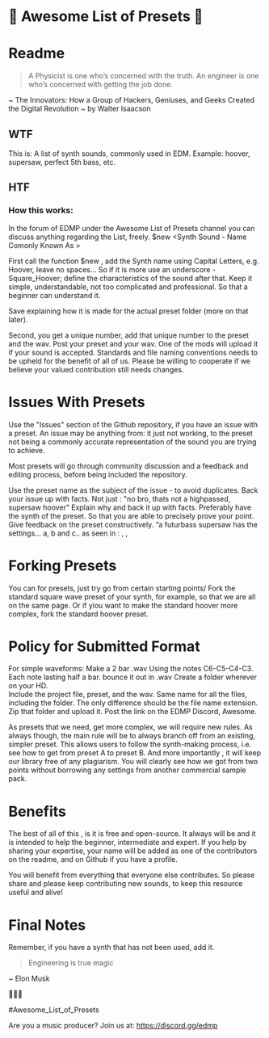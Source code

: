 # 🛫 Awesome List of Presets 🛬
# Readme
> A Physicist is one who’s concerned with the truth.
> An engineer is one who’s concerned with getting the job done.	

~ The Innovators: How a Group of Hackers, Geniuses, and Geeks Created the Digital Revolution
~ by Walter Isaacson
 
## WTF
This is: 
A list of synth sounds, commonly used in EDM. Example: hoover, supersaw, perfect 5th bass, etc.

## HTF
### How this works:
In the forum of EDMP under the Awesome List of Presets channel you can discuss anything regarding the List, freely.
$new <Synth Sound  - Name Comonly Known As > 

First call the function $new , add the Synth name using Capital Letters, e.g. Hoover, leave no spaces… So if it is more use an underscore - Square_Hoover; define the characteristics of the sound after that. Keep it simple, understandable, not too complicated and professional. So that a beginner can understand it. 

Save explaining how it is made for the actual preset folder (more on that later). 

Second, you get a unique number,  add that unique number to the preset and the wav. 
Post your preset and your wav. 
One of the mods will upload it if your sound is accepted. 
Standards and file naming conventions needs to be upheld for the benefit of all of us.
Please be willing to cooperate if we believe your valued contribution still needs changes.

# Issues With Presets
Use the "Issues" section of the Github repository, if you have an issue with a preset.
An issue may be anything from: it just not working, to the preset not being a commonly accurate representation of the sound you are trying to achieve. 

Most presets will go through community discussion and a feedback and editing process, before being included the repository. 

Use the preset name as the subject of the issue - to avoid duplicates. 
Back your issue up with facts.
Not just : "no bro, thats not a highpassed, supersaw hoover”
Explain why and back it up with facts.
Preferably have the synth of the preset.
So that you are able to precisely prove your point. 
Give feedback on the preset constructively.
“a futurbass supersaw has the settings… a, b and c.. as seen in : <link>, <link>, <link>

# Forking Presets
You can for presets, just try go from certain starting points/
Fork the standard square wave preset of your synth, for example, so that we are all on the same page.
Or if yiou want to make the standard hoover more complex, fork the standard hoover preset. 

# Policy for Submitted Format
For simple waveforms:
Make a 2 bar .wav
Using the notes C6-C5-C4-C3.
Each note lasting half a bar.
bounce it out in .wav
Create a folder wherever on your HD.  
Include the project file, preset, and the wav. 
Same name for all the files, including the folder. 
The only difference should be the file name extension. 
Zip that folder and upload it. Post the link on the EDMP Discord, Awesome.

As presets that we need, get more complex, we will require new rules. 
As always though, the main rule will be to always branch off from an existing, simpler preset. 
This allows users to follow the synth-making process, i.e. see how to get from preset A to preset B. 
And more importantly , it will keep our library free of any plagiarism.
You will clearly see how we got from two points without borrowing any settings from another commercial sample pack.

# Benefits
The best of all of this , is it is free and open-source. 
It always will be and it is intended to help the beginner, intermediate and expert. 
If you help by sharing your expertise, your name will be added as one of the contributors on the readme, and on Github if you have a profile. 

You will benefit from everything that everyone else contributes. 
So please share and please keep contributing new sounds, to keep this resource useful and alive! 

# Final Notes
Remember, if you have a synth that has not been used, add it. 

> Engineering is true magic

~ Elon Musk

🧙🏼‍♂️

#Awesome_List_of_Presets

Are you a music producer? 
Join us at:
https://discord.gg/edmp
